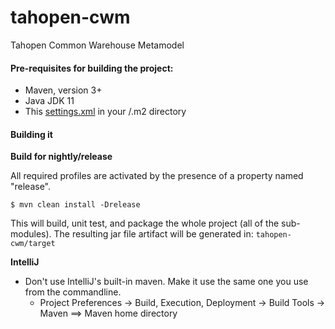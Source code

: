 # tahopen-cwm #
Tahopen Common Warehouse Metamodel

#### Pre-requisites for building the project:
* Maven, version 3+
* Java JDK 11
* This [settings.xml](https://github.com/tahopen/maven-parent-poms/blob/master/maven-support-files/settings.xml) in your <user-home>/.m2 directory

#### Building it

__Build for nightly/release__

All required profiles are activated by the presence of a property named "release".

```
$ mvn clean install -Drelease
```

This will build, unit test, and package the whole project (all of the sub-modules). The resulting jar file
artifact will be generated in: ```tahopen-cwm/target```

__IntelliJ__

* Don't use IntelliJ's built-in maven. Make it use the same one you use from the commandline.
  * Project Preferences -> Build, Execution, Deployment -> Build Tools -> Maven ==> Maven home directory
